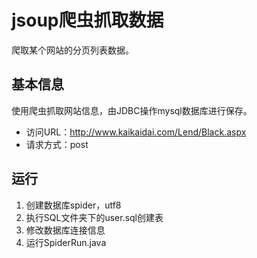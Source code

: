 # jsoup爬虫抓取数据
爬取某个网站的分页列表数据。


## 基本信息

使用爬虫抓取网站信息，由JDBC操作mysql数据库进行保存。
- 访问URL：http://www.kaikaidai.com/Lend/Black.aspx
- 请求方式：post

## 运行
1. 创建数据库spider，utf8
2. 执行SQL文件夹下的user.sql创建表
3. 修改数据库连接信息
4. 运行SpiderRun.java
